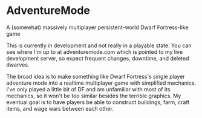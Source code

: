 AdventureMode
=============

A (somewhat) massively multiplayer persistent-world Dwarf Fortress-like game

This is currently in development and not really in a playable state. You can see where I'm up to at adventuremode.com which is pointed to my live development server, so expect frequent changes, downtime, and deleted dwarves.

The broad idea is to make something like Dwarf Fortress's single player adventure mode into a realtime multiplayer game with simplified mechanics. I've only played a little bit of DF and am unfamiliar with most of its mechanics, so it won't be too similar besides the terrible graphics. My eventual goal is to have players be able to construct buildings, farm, craft items, and wage wars between each other.